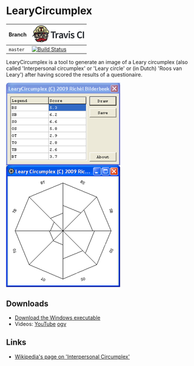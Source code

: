 # LearyCircumplex

Branch|[![Travis CI logo](pics/TravisCI.png)](https://travis-ci.org)
---|---
`master`|[![Build Status](https://travis-ci.org/richelbilderbeek/LearyCircumplex.svg?branch=master)](https://travis-ci.org/richelbilderbeek/LearyCircumplex)

LearyCircumplex is a tool to generate an image of a Leary 
circumplex (also called 'Interpersonal circumplex' or 'Leary circle' 
or (in Dutch) 'Roos van Leary') after having scored the results of 
a questionaire. 

![](pics/ToolLearyCircumplex_1_0.png)

## Downloads

 * [Download the Windows executable](http://www.richelbilderbeek.nl/ToolLearyCircumplexExe_1_0.zip)
 * Videos: [YouTube](https://youtu.be/S15O6htUkjw) [ogv](http://richelbilderbeek.nl/leary_circumplex.ogv)

## Links

 * [Wikipedia's page on 'Interpersonal Circumplex'](http://en.wikipedia.org/wiki/Interpersonal_Circumplex)